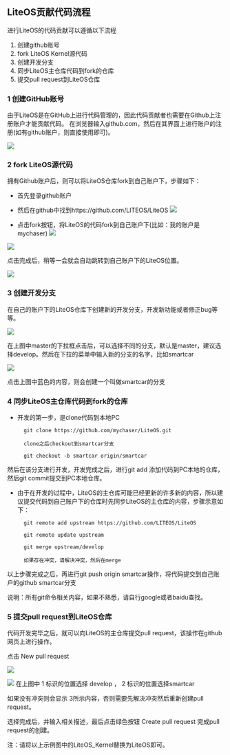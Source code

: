 ## LiteOS贡献代码流程
进行LiteOS的代码贡献可以遵循以下流程

1. 创建github账号
2. fork LiteOS Kernel源代码
3. 创建开发分支
4. 同步LiteOS主仓库代码到fork的仓库
5. 提交pull request到LiteOS仓库

### 1 创建GitHub账号

由于LiteOS是在GitHub上进行代码管理的，因此代码贡献者也需要在Github上注册账户才能贡献代码。
在浏览器输入github.com，然后在其界面上进行账户的注册(如有github账户，则直接使用即可)。

![](./meta/guides/github_regist.png)

### 2 fork LiteOS源代码

拥有Github账户后，则可以将LiteOS仓库fork到自己账户下，步骤如下：

- 首先登录github账户
- 然后在github中找到https://github.com/LITEOS/LiteOS
![](./meta/guides/github_fork.png)

- 点击fork按钮，将LiteOS的代码fork到自己账户下(比如：我的账户是mychaser)
![](./meta/guides/github_fork2.png)

![](./meta/guides/github_fork3.png)

点击完成后，稍等一会就会自动跳转到自己账户下的LiteOS位置。

![](./meta/guides/github_fork4.png)

### 3 创建开发分支

在自己的账户下的LiteOS仓库下创建新的开发分支，开发新功能或者修正bug等等。

![](./meta/guides/github_fork5.png)

在上图中master的下拉框点击后，可以选择不同的分支，默认是master，建议选择develop。然后在下拉的菜单中输入新的分支的名字，比如smartcar

![](./meta/guides/github_fork6.png)

点击上图中蓝色的内容，则会创建一个叫做smartcar的分支


### 4 同步LiteOS主仓库代码到fork的仓库

- 开发的第一步，是clone代码到本地PC
  
		git clone https://github.com/mychaser/LiteOS.git
  
		clone之后checkout到smartcar分支

		git checkout -b smartcar origin/smartcar

然后在该分支进行开发，开发完成之后，进行git add 添加代码到PC本地的仓库，然后git commit提交到PC本地仓库。

- 由于在开发的过程中，LiteOS的主仓库可能已经更新的许多新的内容，所以建议提交代码到自己账户下的仓库时先同步LiteOS的主仓库的内容，步骤示意如下：

		git remote add upstream https://github.com/LITEOS/LiteOS

		git remote update upstream

		git merge upstream/develop

		如果存在冲突，请解决冲突，然后在merge
以上步骤完成之后，再进行git push origin smartcar操作，将代码提交到自己账户的github smartcar分支

说明：所有git命令相关内容，如果不熟悉，请自行google或者baidu查找。


### 5 提交pull request到LiteOS仓库

代码开发完毕之后，就可以向LiteOS的主仓库提交pull request，该操作在github网页上进行操作。

点击 New pull request

![](./meta/guides/github_fork7.png)

![](./meta/guides/github_fork8.png)
在上图中 1 标识的位置选择 develop ， 2 标识的位置选择smartcar

如果没有冲突则会显示 3所示内容，否则需要先解决冲突然后重新创建pull request。

选择完成后，并输入相关描述，最后点击绿色按钮 Create pull request 完成pull request的创建。

注：请将以上示例图中的LiteOS_Kernel替换为LiteOS即可。
